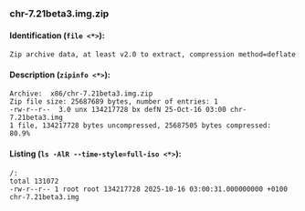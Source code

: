 ### chr-7.21beta3.img.zip
#### Identification (`file <*>`):
```
Zip archive data, at least v2.0 to extract, compression method=deflate
```
#### Description (`zipinfo <*>`):
```
Archive:  x86/chr-7.21beta3.img.zip
Zip file size: 25687689 bytes, number of entries: 1
-rw-r--r--  3.0 unx 134217728 bx defN 25-Oct-16 03:00 chr-7.21beta3.img
1 file, 134217728 bytes uncompressed, 25687505 bytes compressed:  80.9%
```
#### Listing (`ls -AlR --time-style=full-iso <*>`):
```
/:
total 131072
-rw-r--r-- 1 root root 134217728 2025-10-16 03:00:31.000000000 +0100 chr-7.21beta3.img
```

